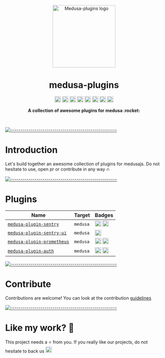 <p align="center" style="margin-top: 4rem">
  <img src="https://raw.githubusercontent.com/adrien2p/medusa-plugins/assets/assets/medusa-plugins-logo.png" alt="Medusa-plugins logo" width="200" height="auto" />
</p>
<h1 align="center">medusa-plugins</h1>

<p align="center">
    <a href="https://github.com/adrien2p/medusa-plugins/graphs/contributors"><img alt="Contributors" src="https://img.shields.io/github/contributors/adrien2p/medusa-plugins.svg" height="20"/></a>
    <a href="https://github.com/adrien2p/awesome-medusajs"><img alt="Awesome medusajs" src="https://awesome.re/badge.svg" height="20"/></a>
    <a href="https://discord.gg/xpCwq3Kfn8"><img alt="Discord" src="https://img.shields.io/badge/chat-on%20discord-7289DA.svg" height="20"/></a>
    <a href="https://github.com/adrien2p/medusa-plugins/commits/main"><img alt="Activity" src="https://img.shields.io/github/commit-activity/m/adrien2p/medusa-plugins?style=flat" height="20"/></a>
    <a href="https://github.com/adrien2p/medusa-plugins/issues"><img alt="Issues" src="https://img.shields.io/github/issues/adrien2p/medusa-plugins?style=flat" height="20"/></a>
    <a href="https://github.com/adrien2p/medusa-plugins/blob/main/LICENSE"><img alt="Licence" src="https://img.shields.io/github/license/adrien2p/medusa-plugins?style=flat" height="20"/></a>
    <a href="https://github.com/adrien2p/medusa-plugins/blob/main/CONTRIBUTING.md"><img alt="Contributing" src="https://img.shields.io/badge/PRs-welcome-brightgreen.svg?style=flat" height="20"/></a>
    <a href="https://github.com/sponsors/adrien2p"><img alt="sponsor" src="https://img.shields.io/static/v1?label=Sponsor&message=%E2%9D%A4&logo=GitHub&color=%23fe8e86" height="20"/></a>
</p>    

<p align="center">
  <b>A collection of awesome plugins for medusa :rocket:</b></br>
</p>

<br />

[![-----------------------------------------------------](https://raw.githubusercontent.com/andreasbm/readme/master/assets/lines/cloudy.png)](#introduction)

# Introduction

Let's build together an awesome collection of plugins for medusajs. Do not hesitate to use, open pr or contribute in any way :fire:

[![-----------------------------------------------------](https://raw.githubusercontent.com/andreasbm/readme/master/assets/lines/cloudy.png)](#plugins)

# Plugins

| Name                                                                                                                 | Target        | Badges                                                                                                                                                                                                                                                                                                                                                                                                                               |
|----------------------------------------------------------------------------------------------------------------------|---------------|--------------------------------------------------------------------------------------------------------------------------------------------------------------------------------------------------------------------------------------------------------------------------------------------------------------------------------------------------------------------------------------------------------------------------------------|
| [`medusa-plugin-sentry`](https://github.com/adrien2p/medusa-plugins/tree/main/packages/medusa-plugin-sentry)         | `medusa`      | <a href="https://www.npmjs.com/package/medusa-plugin-sentry"><img alt="NPM Version" src="https://img.shields.io/npm/v/medusa-plugin-sentry.svg" height="20"/></a> <a href="https://github.com/adrien2p/medusa-plugins/actions/workflows/medusa-plugin-sentry.yml/"><img alt="Tests pipeline" src="https://github.com/adrien2p/medusa-plugins/actions/workflows/medusa-plugin-sentry.yml/badge.svg" height="20"/></a>                 |
| [`medusa-plugin-sentry-ui`](https://github.com/adrien2p/medusa-plugins/tree/main/packages/medusa-plugin-sentry-ui)   | `medusa`      | <a href="https://www.npmjs.com/package/medusa-plugin-sentry-ui"><img alt="NPM Version" src="https://img.shields.io/npm/v/medusa-plugin-sentry-ui.svg" height="20"/></a>                                                                                                                                                                                                                                                              |
| [`medusa-plugin-prometheus`](https://github.com/adrien2p/medusa-plugins/tree/main/packages/medusa-plugin-prometheus) | `medusa`      | <a href="https://www.npmjs.com/package/medusa-plugin-prometheus"><img alt="NPM Version" src="https://img.shields.io/npm/v/medusa-plugin-prometheus.svg" height="20"/></a> <a href="https://github.com/adrien2p/medusa-plugins/actions/workflows/medusa-plugin-prometheus.yml/"><img alt="Tests pipeline" src="https://github.com/adrien2p/medusa-plugins/actions/workflows/medusa-plugin-prometheus.yml/badge.svg" height="20"/></a> |
| [`medusa-plugin-auth`](https://github.com/adrien2p/medusa-plugins/tree/main/packages/medusa-plugin-auth)             | `medusa`      | <a href="https://www.npmjs.com/package/medusa-plugin-auth"><img alt="NPM Version" src="https://img.shields.io/npm/v/medusa-plugin-auth.svg" height="20"/></a> <a href="https://github.com/adrien2p/medusa-plugins/actions/workflows/medusa-plugin-auth.yml/"><img alt="Tests pipeline" src="https://github.com/adrien2p/medusa-plugins/actions/workflows/medusa-plugin-auth.yml/badge.svg" height="20"/></a>                   |

[![-----------------------------------------------------](https://raw.githubusercontent.com/andreasbm/readme/master/assets/lines/cloudy.png)](#contribute)

# Contribute

Contributions are welcome! You can look at the contribution [guidelines](./CONTRIBUTING.md)

[![-----------------------------------------------------](https://raw.githubusercontent.com/andreasbm/readme/master/assets/lines/cloudy.png)](#like-my-work-heartbeat)

# Like my work? :heartbeat:

This project needs a :star: from you.
If you really like our projects, do not hesitate to back us <a href="https://github.com/sponsors/adrien2p"><img alt="sponsor" src="https://img.shields.io/static/v1?label=Sponsor&message=%E2%9D%A4&logo=GitHub&color=%23fe8e86" height="20"/></a>